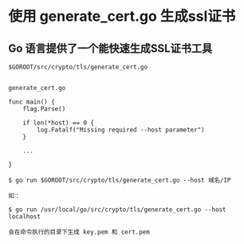 # 使用 generate_cert.go 生成ssl证书

## Go 语言提供了一个能快速生成SSL证书工具

	$GOROOT/src/crypto/tls/generate_cert.go


	generate_cert.go

	func main() {
		flag.Parse()

		if len(*host) == 0 {
			log.Fatalf("Missing required --host parameter")
		}

		...

	}

	$ go run $GOROOT/src/crypto/tls/generate_cert.go --host 域名/IP

	如：

	$ go run /usr/local/go/src/crypto/tls/generate_cert.go --host localhost

	会在命令执行的目录下生成 key.pem 和 cert.pem
